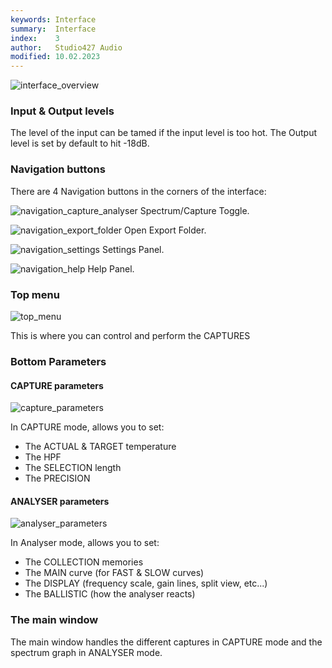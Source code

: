 ```yaml
---
keywords: Interface
summary:  Interface
index:    3
author:   Studio427 Audio
modified: 10.02.2023
---
```


![interface_overview](https://github.com/ustk/Align-IT-DOCUMENTATION/blob/master/images/interface_overview.png?raw=true)

### Input & Output levels

The level of the input can be tamed if the input level is too hot.
The Output level is set by default to hit -18dB.

### Navigation buttons

There are 4 Navigation buttons in the corners of the interface:

![navigation_capture_analyser](https://github.com/ustk/Align-IT-DOCUMENTATION/blob/master/images/navigation_capture_analyser.png?raw=true) Spectrum/Capture Toggle.

![navigation_export_folder](https://github.com/ustk/Align-IT-DOCUMENTATION/blob/master/images/navigation_export_folder.png?raw=true) Open Export Folder.

![navigation_settings](https://github.com/ustk/Align-IT-DOCUMENTATION/blob/master/images/navigation_settings.png?raw=true) Settings Panel.

![navigation_help](https://github.com/ustk/Align-IT-DOCUMENTATION/blob/master/images/navigation_help.png?raw=true) Help Panel.


### Top menu

![top_menu](https://github.com/ustk/Align-IT-DOCUMENTATION/blob/master/images/top_menu.png?raw=true)

This is where you can control and perform the CAPTURES

### Bottom Parameters

#### CAPTURE parameters

![capture_parameters](https://github.com/ustk/Align-IT-DOCUMENTATION/blob/master/images/capture_parameters.png?raw=true)

In CAPTURE mode, allows you to set:

- The ACTUAL & TARGET temperature
- The HPF
- The SELECTION length
- The PRECISION

#### ANALYSER parameters

![analyser_parameters](https://github.com/ustk/Align-IT-DOCUMENTATION/blob/master/images/analyser_parameters.png?raw=true)

In Analyser mode, allows you to set:

- The COLLECTION memories
- The MAIN curve (for FAST & SLOW curves)
- The DISPLAY (frequency scale, gain lines, split view, etc...)
- The BALLISTIC (how the analyser reacts)

### The main window

The main window handles the different captures in CAPTURE mode and the spectrum graph in ANALYSER mode.